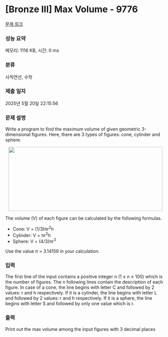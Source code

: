 # [Bronze III] Max Volume - 9776 

[문제 링크](https://www.acmicpc.net/problem/9776) 

### 성능 요약

메모리: 1116 KB, 시간: 0 ms

### 분류

사칙연산, 수학

### 제출 일자

2025년 5월 20일 22:15:56

### 문제 설명

<p>Write a program to find the maximum volume of given geometric 3-dimensional figures. Here, there are 3 types of figures: cone, cylinder and sphere.</p>

<p style="text-align: center;"><img alt="" src="https://upload.acmicpc.net/51b9d0e5-fefc-4841-bd7f-9da111450728/-/preview/" style="width: 485px; height: 202px;"></p>

<p>The volume (V) of each figure can be calculated by the following formulas.</p>

<ul>
	<li>Cone: V = (1/3)πr<sup>2</sup>h</li>
	<li>Cylinder: V = πr<sup>2</sup>h</li>
	<li>Sphere: V = (4/3)πr<sup>3</sup></li>
</ul>

<p>Use the value π = 3.14159 in your calculation.</p>

### 입력 

 <p>The first line of the input contains a positive integer n (1 ≤ n ≤ 100) which is the number of figures. The n following lines contain the description of each figure. In case of a cone, the line begins with letter C and followed by 2 values: r and h respectively. If it is a cylinder, the line begins with letter L and followed by 2 values: r and h respectively. If it is a sphere, the line begins with letter S and followed by only one value which is r.</p>

### 출력 

 <p>Print out the max volume among the input figures with 3 decimal places</p>


